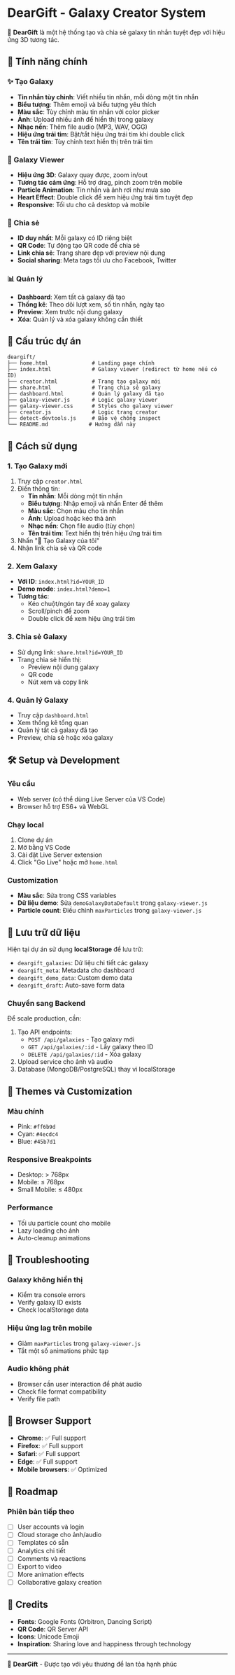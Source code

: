 # DearGift - Galaxy Creator System

🌌 **DearGift** là một hệ thống tạo và chia sẻ galaxy tin nhắn tuyệt đẹp với hiệu ứng 3D tương tác.

## 🎯 Tính năng chính

### ✨ Tạo Galaxy
- **Tin nhắn tùy chỉnh**: Viết nhiều tin nhắn, mỗi dòng một tin nhắn
- **Biểu tượng**: Thêm emoji và biểu tượng yêu thích
- **Màu sắc**: Tùy chỉnh màu tin nhắn với color picker
- **Ảnh**: Upload nhiều ảnh để hiển thị trong galaxy
- **Nhạc nền**: Thêm file audio (MP3, WAV, OGG)
- **Hiệu ứng trái tim**: Bật/tắt hiệu ứng trái tim khi double click
- **Tên trái tim**: Tùy chỉnh text hiển thị trên trái tim

### 🌌 Galaxy Viewer
- **Hiệu ứng 3D**: Galaxy quay được, zoom in/out
- **Tương tác cảm ứng**: Hỗ trợ drag, pinch zoom trên mobile
- **Particle Animation**: Tin nhắn và ảnh rơi như mưa sao
- **Heart Effect**: Double click để xem hiệu ứng trái tim tuyệt đẹp
- **Responsive**: Tối ưu cho cả desktop và mobile

### 🔗 Chia sẻ
- **ID duy nhất**: Mỗi galaxy có ID riêng biệt
- **QR Code**: Tự động tạo QR code để chia sẻ
- **Link chia sẻ**: Trang share đẹp với preview nội dung
- **Social sharing**: Meta tags tối ưu cho Facebook, Twitter

### 📊 Quản lý
- **Dashboard**: Xem tất cả galaxy đã tạo
- **Thống kê**: Theo dõi lượt xem, số tin nhắn, ngày tạo
- **Preview**: Xem trước nội dung galaxy
- **Xóa**: Quản lý và xóa galaxy không cần thiết

## 📁 Cấu trúc dự án

```
deargift/
├── home.html              # Landing page chính
├── index.html             # Galaxy viewer (redirect từ home nếu có ID)
├── creator.html           # Trang tạo galaxy mới
├── share.html             # Trang chia sẻ galaxy
├── dashboard.html         # Quản lý galaxy đã tạo
├── galaxy-viewer.js       # Logic galaxy viewer
├── galaxy-viewer.css      # Styles cho galaxy viewer
├── creator.js             # Logic trang creator
├── detect-devtools.js     # Bảo vệ chống inspect
└── README.md             # Hướng dẫn này
```

## 🚀 Cách sử dụng

### 1. Tạo Galaxy mới
1. Truy cập `creator.html`
2. Điền thông tin:
   - **Tin nhắn**: Mỗi dòng một tin nhắn
   - **Biểu tượng**: Nhập emoji và nhấn Enter để thêm
   - **Màu sắc**: Chọn màu cho tin nhắn
   - **Ảnh**: Upload hoặc kéo thả ảnh
   - **Nhạc nền**: Chọn file audio (tùy chọn)
   - **Tên trái tim**: Text hiển thị trên hiệu ứng trái tim
3. Nhấn "🚀 Tạo Galaxy của tôi"
4. Nhận link chia sẻ và QR code

### 2. Xem Galaxy
- **Với ID**: `index.html?id=YOUR_ID`
- **Demo mode**: `index.html?demo=1`
- **Tương tác**:
  - Kéo chuột/ngón tay để xoay galaxy
  - Scroll/pinch để zoom
  - Double click để xem hiệu ứng trái tim

### 3. Chia sẻ Galaxy
- Sử dụng link: `share.html?id=YOUR_ID`
- Trang chia sẻ hiển thị:
  - Preview nội dung galaxy
  - QR code
  - Nút xem và copy link

### 4. Quản lý Galaxy
- Truy cập `dashboard.html`
- Xem thống kê tổng quan
- Quản lý tất cả galaxy đã tạo
- Preview, chia sẻ hoặc xóa galaxy

## 🛠️ Setup và Development

### Yêu cầu
- Web server (có thể dùng Live Server của VS Code)
- Browser hỗ trợ ES6+ và WebGL

### Chạy local
1. Clone dự án
2. Mở bằng VS Code
3. Cài đặt Live Server extension
4. Click "Go Live" hoặc mở `home.html`

### Customization
- **Màu sắc**: Sửa trong CSS variables
- **Dữ liệu demo**: Sửa `demoGalaxyDataDefault` trong `galaxy-viewer.js`
- **Particle count**: Điều chỉnh `maxParticles` trong `galaxy-viewer.js`

## 💾 Lưu trữ dữ liệu

Hiện tại dự án sử dụng **localStorage** để lưu trữ:
- `deargift_galaxies`: Dữ liệu chi tiết các galaxy
- `deargift_meta`: Metadata cho dashboard
- `deargift_demo_data`: Custom demo data
- `deargift_draft`: Auto-save form data

### Chuyển sang Backend
Để scale production, cần:
1. Tạo API endpoints:
   - `POST /api/galaxies` - Tạo galaxy mới
   - `GET /api/galaxies/:id` - Lấy galaxy theo ID
   - `DELETE /api/galaxies/:id` - Xóa galaxy
2. Upload service cho ảnh và audio
3. Database (MongoDB/PostgreSQL) thay vì localStorage

## 🎨 Themes và Customization

### Màu chính
- Pink: `#ff6b9d`
- Cyan: `#4ecdc4` 
- Blue: `#45b7d1`

### Responsive Breakpoints
- Desktop: > 768px
- Mobile: ≤ 768px
- Small Mobile: ≤ 480px

### Performance
- Tối ưu particle count cho mobile
- Lazy loading cho ảnh
- Auto-cleanup animations

## 🔧 Troubleshooting

### Galaxy không hiển thị
- Kiểm tra console errors
- Verify galaxy ID exists
- Check localStorage data

### Hiệu ứng lag trên mobile
- Giảm `maxParticles` trong `galaxy-viewer.js`
- Tắt một số animations phức tạp

### Audio không phát
- Browser cần user interaction để phát audio
- Check file format compatibility
- Verify file path

## 📱 Browser Support

- **Chrome**: ✅ Full support
- **Firefox**: ✅ Full support  
- **Safari**: ✅ Full support
- **Edge**: ✅ Full support
- **Mobile browsers**: ✅ Optimized

## 🎯 Roadmap

### Phiên bản tiếp theo
- [ ] User accounts và login
- [ ] Cloud storage cho ảnh/audio
- [ ] Templates có sẵn
- [ ] Analytics chi tiết
- [ ] Comments và reactions
- [ ] Export to video
- [ ] More animation effects
- [ ] Collaborative galaxy creation

## 💝 Credits

- **Fonts**: Google Fonts (Orbitron, Dancing Script)
- **QR Code**: QR Server API
- **Icons**: Unicode Emoji
- **Inspiration**: Sharing love and happiness through technology

---

💖 **DearGift** - Được tạo với yêu thương để lan tỏa hạnh phúc

